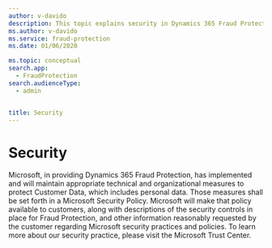 ```yaml
---
author: v-davido
description: This topic explains security in Dynamics 365 Fraud Protection.
ms.author: v-davido
ms.service: fraud-protection
ms.date: 01/06/2020

ms.topic: conceptual
search.app: 
  - FraudProtection
search.audienceType:
  - admin


title: Security
---
```


# Security

Microsoft, in providing Dynamics 365 Fraud Protection, has implemented and will maintain appropriate technical and organizational measures to protect Customer Data, which includes personal data. Those measures shall be set forth in a Microsoft Security Policy. Microsoft will make that policy available to customers, along with descriptions of the security controls in place for Fraud Protection, and other information reasonably requested by the customer regarding Microsoft security practices and policies. To learn more about our security practice, please visit the Microsoft Trust Center. 


